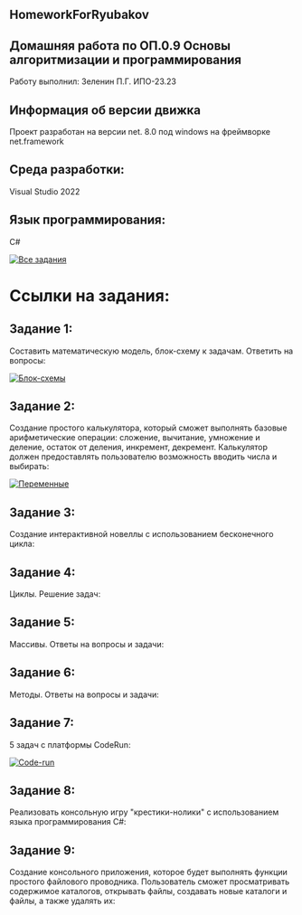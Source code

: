 ## HomeworkForRyubakov

## Домашняя работа по ОП.0.9 Основы алгоритмизации и программирования
Работу выполнил: Зеленин П.Г. ИПО-23.23
## Информация об версии движка
Проект разработан на версии net. 8.0 под windows на фреймворке net.framework
## Среда разработки: 
Visual Studio 2022
## Язык программирования:
С#

[![Все задания](https://img.shields.io/badge/📁_Все_задания-607D8B?style=for-the-badge&logo=github&logoColor=white)](https://github.com/MinorityKilla/homeworkZelenin/tree/main/Tasks)

# Ссылки на задания:

## Задание 1:
Составить математическую модель, блок-схему к задачам. Ответить на вопросы:

[![Блок-схемы](https://img.shields.io/badge/📐_Блок--схемы-3F51B5?style=for-the-badge&logo=diagram-project&logoColor=white)](https://github.com/MinorityKilla/homeworkZelenin/blob/main/Tasks/блок-схемы/README.md)

## Задание 2:
Cоздание простого калькулятора, который сможет выполнять базовые арифметические операции: сложение, вычитание, умножение и деление, остаток от деления, инкремент, декремент. Калькулятор должен предоставлять пользователю возможность вводить числа и выбирать:

[![Переменные](https://img.shields.io/badge/📝_Калькулятор-673AB7?style=for-the-badge&logo=book&logoColor=white)](https://github.com/MinorityKilla/homeworkZelenin/blob/main/Tasks/Изучение%20переменных%20и%20констант%2C%20литералов%2C%20типов%20данных%2C%20консольный%20вводвывод/README.md)  

## Задание 3:
Создание интерактивной новеллы с использованием бесконечного цикла:

## Задание 4:
Циклы. Решение задач:

## Задание 5:
Массивы. Ответы на вопросы и задачи:

## Задание 6:
Методы. Ответы на вопросы и задачи:

## Задание 7:
5 задач с платформы CodeRun:

[![Code-run](https://img.shields.io/badge/🏃_Code--run-00BCD4?style=for-the-badge&logo=github&logoColor=white)](https://github.com/MinorityKilla/homeworkZelenin/blob/main/Tasks/Code-run/README.md)  

## Задание 8:
Реализовать консольную игру "крестики-нолики" с использованием языка программирования C#:

## Задание 9:
Создание консольного приложения, которое будет выполнять функции простого файлового проводника. Пользователь сможет просматривать содержимое каталогов, открывать файлы, создавать новые каталоги и файлы, а также удалять их:
